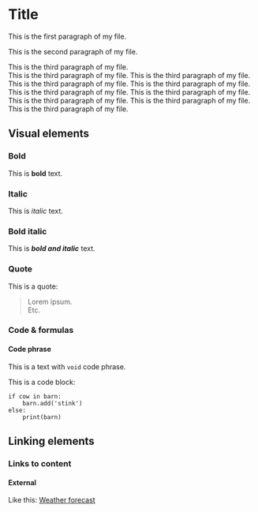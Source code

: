 # Title

This is the first paragraph of my file.

This is the second paragraph of my file.

This is the third paragraph of my file.  
This is the third paragraph of my file. This is the third paragraph of my file. This is the third paragraph of my file. This is the third paragraph of my file. This is the third paragraph of my file. This is the third paragraph of my file. This is the third paragraph of my file. This is the third paragraph of my file. This is the third paragraph of my file.

## Visual elements

### Bold

This is **bold** text.

### Italic

This is *italic* text.

### Bold italic

This is ***bold and italic*** text.

### Quote

This is a quote: 
> Lorem ipsum.  
> Etc.

### Code & formulas

#### Code phrase

This is a text with `void` code phrase.

This is a code block:

```
if cow in barn: 
    barn.add('stink')
else:
    print(barn)
```
## Linking elements

### Links to content

#### External

Like this: [Weather forecast](https://www.meteo.pl/)

